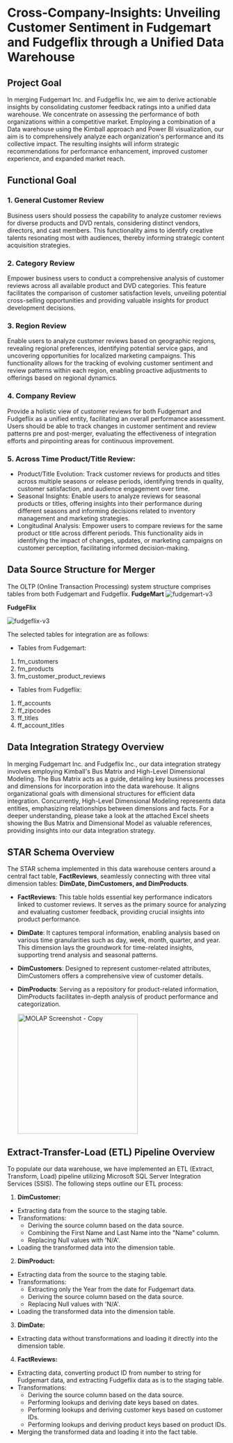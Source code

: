 # Cross-Company-Insights: Unveiling Customer Sentiment in Fudgemart and Fudgeflix through a Unified Data Warehouse

## Project Goal
In merging Fudgemart Inc. and Fudgeflix Inc, we aim to derive actionable insights by consolidating customer feedback ratings into a unified data warehouse. We concentrate on assessing the performance of both organizations within a competitive market. Employing a combination of a Data warehouse using the Kimball approach and Power BI visualization, our aim is to comprehensively analyze each organization's performance and its collective impact. The resulting insights will inform strategic recommendations for performance enhancement, improved customer experience, and expanded market reach.

## Functional Goal
### 1.	General Customer Review
Business users should possess the capability to analyze customer reviews for diverse products and DVD rentals, considering distinct vendors, directors, and cast members. This functionality aims to identify creative talents resonating most with audiences, thereby informing strategic content acquisition strategies.
### 2.	Category Review
Empower business users to conduct a comprehensive analysis of customer reviews across all available product and DVD categories. This feature facilitates the comparison of customer satisfaction levels, unveiling potential cross-selling opportunities and providing valuable insights for product development decisions.
### 3.	Region Review
Enable users to analyze customer reviews based on geographic regions, revealing regional preferences, identifying potential service gaps, and uncovering opportunities for localized marketing campaigns. This functionality allows for the tracking of evolving customer sentiment and review patterns within each region, enabling proactive adjustments to offerings based on regional dynamics.
### 4.	Company Review
Provide a holistic view of customer reviews for both Fudgemart and Fudgeflix as a unified entity, facilitating an overall performance assessment. Users should be able to track changes in customer sentiment and review patterns pre and post-merger, evaluating the effectiveness of integration efforts and pinpointing areas for continuous improvement.
### 5.	Across Time Product/Title Review:
- Product/Title Evolution: Track customer reviews for products and titles across multiple seasons or release periods, identifying trends in quality, customer satisfaction, and audience engagement over time.
- Seasonal Insights: Enable users to analyze reviews for seasonal products or titles, offering insights into their performance during different seasons and informing decisions related to inventory management and marketing strategies.
- Longitudinal Analysis: Empower users to compare reviews for the same product or title across different periods. This functionality aids in identifying the impact of changes, updates, or marketing campaigns on customer perception, facilitating informed decision-making.

## Data Source Structure for Merger

The OLTP (Online Transaction Processing) system structure comprises tables from both Fudgemart and Fudgeflix. 
**FudgeMart**
![fudgemart-v3](https://github.com/doshiharmish/Cross-Company-Insights/assets/16878994/d10c6d22-a368-432d-8b4d-33609c7a9d8a)

**FudgeFlix**

![fudgeflix-v3](https://github.com/doshiharmish/Cross-Company-Insights/assets/16878994/f35d6c06-0609-493b-95ab-f2c1aa63c566)

The selected tables for integration are as follows:
- Tables from Fudgemart:
1.	fm_customers
2.	fm_products
3.	fm_customer_product_reviews

- Tables from Fudgeflix:
1.	ff_accounts
2.	ff_zipcodes
3.	ff_titles
4.	ff_account_titles

## Data Integration Strategy Overview
In merging Fudgemart Inc. and Fudgeflix Inc., our data integration strategy involves employing Kimball's Bus Matrix and High-Level Dimensional Modeling. The Bus Matrix acts as a guide, detailing key business processes and dimensions for incorporation into the data warehouse. It aligns organizational goals with dimensional structures for efficient data integration. Concurrently, High-Level Dimensional Modeling represents data entities, emphasizing relationships between dimensions and facts. For a deeper understanding, please take a look at the attached Excel sheets showing the Bus Matrix and Dimensional Model as valuable references, providing insights into our data integration strategy.

## STAR Schema Overview

The STAR schema implemented in this data warehouse centers around a central fact table, **FactReviews**, seamlessly connecting with three vital dimension tables: **DimDate, DimCustomers, and DimProducts**.
- **FactReviews**: This table holds essential key performance indicators linked to customer reviews. It serves as the primary source for analyzing and evaluating customer feedback, providing crucial insights into product performance.
- **DimDate**: It captures temporal information, enabling analysis based on various time granularities such as day, week, month, quarter, and year. This dimension lays the groundwork for time-related insights, supporting trend analysis and seasonal patterns.
- **DimCustomers**: Designed to represent customer-related attributes, DimCustomers offers a comprehensive view of customer details.
- **DimProducts**: Serving as a repository for product-related information, DimProducts facilitates in-depth analysis of product performance and categorization.

  <img width="276" alt="MOLAP Screenshot - Copy" src="https://github.com/doshiharmish/Cross-Company-Insights/assets/16878994/13c01d14-a498-4fbb-8e0c-6545d2ad32aa">

## Extract-Transfer-Load (ETL) Pipeline Overview

To populate our data warehouse, we have implemented an ETL (Extract, Transform, Load) pipeline utilizing Microsoft SQL Server Integration Services (SSIS). The following steps outline our ETL process:
1. **DimCustomer:**
- Extracting data from the source to the staging table.
- Transformations:
    - Deriving the source column based on the data source.
    - Combining the First Name and Last Name into the "Name" column.
    - Replacing Null values with 'N/A'.
- Loading the transformed data into the dimension table.
2. **DimProduct:**
- Extracting data from the source to the staging table.
- Transformations:
    - Extracting only the Year from the date for Fudgemart data.
    - Deriving the source column based on the data source.
    - Replacing Null values with 'N/A'.
- Loading the transformed data into the dimension table.

3. **DimDate:**
- Extracting data without transformations and loading it directly into the dimension table.
4. **FactReviews:**
- Extracting data, converting product ID from number to string for Fudgemart data, and extracting Fudgeflix data as is to the staging table.
- Transformations:
    - Deriving the source column based on the data source.
    - Performing lookups and deriving date keys based on dates.
    - Performing lookups and deriving customer keys based on customer IDs.
    - Performing lookups and deriving product keys based on product IDs.
- Merging the transformed data and loading it into the fact table.

